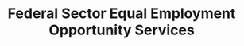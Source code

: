 ---
layout: standards
permalink: /fibf-eeo/
title: Federal Sector Equal Employment Opportunity Services
sub-title: Federal Sector Equal Employment Opportunity Services
sec-title: Federal Sector Equal Employment Opportunity Services Standards Lead
sec-name: Equal Employment Opportunity Commission (EEOC)
contact: fibf-eeo@eeoc.gov
lifecycle-content: eeo/lifecycle.html
use-cases-content: eeo/use-cases.html
performance-metrics-pdf: assets/files/downloads/eeo/EEO FIBF Service Measures v1.1_2024.09.24.xlsx
metrics-content: eeo/performance-metrics.html
---